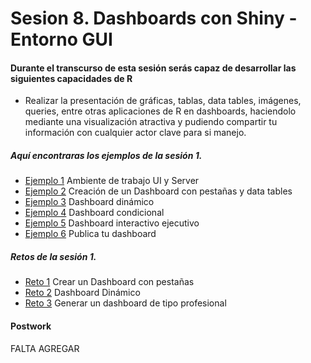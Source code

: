 # Sesion 8. Dashboards con Shiny - Entorno GUI


#### Durante el transcurso de esta sesión serás capaz de desarrollar las siguientes capacidades de R 
- Realizar la presentación de gráficas, tablas, data tables, imágenes, queries, entre otras aplicaciones de R en dashboards, haciendolo mediante una visualización atractiva y pudiendo compartir tu información con cualquier actor clave para si manejo.  

##### Aquí encontraras los ejemplos de la sesión 1.

- [Ejemplo 1](https://github.com/beduExpert/Programacion-con-R-2020/tree/main/Sesion-08/Ejemplo-01) Ambiente de trabajo UI y Server
- [Ejemplo 2](https://github.com/beduExpert/Programacion-con-R-2020/tree/main/Sesion-08/Ejemplo-02) Creación de un Dashboard con pestañas y data tables
- [Ejemplo 3](https://github.com/beduExpert/Programacion-con-R-2020/tree/main/Sesion-08/Ejemplo-03) Dashboard dinámico
- [Ejemplo 4](https://github.com/beduExpert/Programacion-con-R-2020/tree/main/Sesion-08/Ejemplo-04) Dashboard condicional
- [Ejemplo 5](https://github.com/beduExpert/Programacion-con-R-2020/tree/main/Sesion-08/Ejemplo-05) Dashboard interactivo ejecutivo
- [Ejemplo 6](https://github.com/beduExpert/Programacion-con-R-2020/tree/main/Sesion-08/Ejemplo-06) Publica tu dashboard

##### Retos de la sesión 1.

- [Reto 1](https://github.com/beduExpert/Programacion-con-R-2020/tree/main/Sesion-08/Reto-01) Crear un Dashboard con pestañas
- [Reto 2](https://github.com/beduExpert/Programacion-con-R-2020/tree/main/Sesion-08/Reto-02) Dashboard Dinámico
- [Reto 3](https://github.com/beduExpert/Programacion-con-R-2020/tree/main/Sesion-08/Reto-03) Generar un dashboard de tipo profesional

#### Postwork
FALTA AGREGAR

